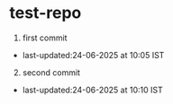 # test-repo

1. first commit
- last-updated:24-06-2025 at 10:05 IST

2. second commit
- last-updated:24-06-2025 at 10:10 IST
